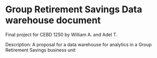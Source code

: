 # Group Retirement Savings Data warehouse document
Final project for CEBD 1250
by William A. and Adel T.

Description: A proposal for a data warehouse for analytics in a Group Retirement Savings business unit
